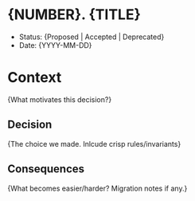 # {NUMBER}. {TITLE}

- Status: {Proposed | Accepted | Deprecated}
- Date: {YYYY-MM-DD}

# Context
{What motivates this decision?}

## Decision
{The choice we made. Inlcude crisp rules/invariants}

## Consequences
{What becomes easier/harder? Migration notes if any.}
